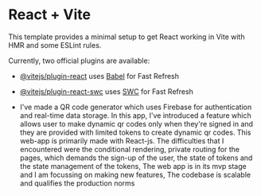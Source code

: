 # React + Vite

This template provides a minimal setup to get React working in Vite with HMR and some ESLint rules.

Currently, two official plugins are available:

- [@vitejs/plugin-react](https://github.com/vitejs/vite-plugin-react/blob/main/packages/plugin-react/README.md) uses [Babel](https://babeljs.io/) for Fast Refresh
- [@vitejs/plugin-react-swc](https://github.com/vitejs/vite-plugin-react-swc) uses [SWC](https://swc.rs/) for Fast Refresh

- I've made a QR code generator which uses Firebase for authentication and real-time data storage. In this app, I've introduced a feature which allows user to make dynamic qr codes only when they're signed in and they are provided with limited tokens to create dynamic qr codes. This web-app is primarily made with React-js. The difficulties that I encountered were the conditional rendering, private routing for the pages, which demands the sign-up of the user, the state of tokens and the state management of the tokens, The web app is in its mvp stage and I am focussing on making new features, The codebase is scalable and qualifies the production norms
